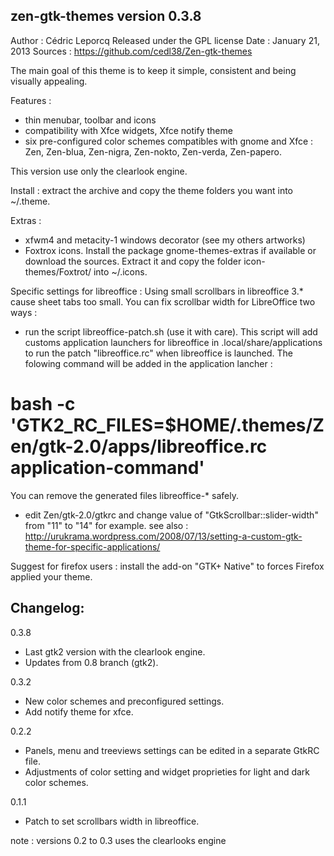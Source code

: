 zen-gtk-themes version 0.3.8
----------------------------

Author : Cédric Leporcq
Released under the GPL license
Date : January 21, 2013
Sources : https://github.com/cedl38/Zen-gtk-themes

The main goal of this theme is to keep it simple, consistent and being visually appealing.

Features :
 - thin menubar, toolbar and icons
 - compatibility with Xfce widgets, Xfce notify theme
 - six pre-configured color schemes compatibles with gnome and Xfce : Zen, Zen-blua, Zen-nigra, Zen-nokto, Zen-verda, Zen-papero.

This version use only the clearlook engine.

Install : extract the archive and copy the theme folders you want into ~/.theme.

Extras :
 - xfwm4 and metacity-1 windows decorator (see my others artworks)
 - Foxtrox icons. Install the package gnome-themes-extras if available or download the sources. Extract it and copy the folder icon-themes/Foxtrot/ into ~/.icons.

Specific settings for libreoffice :
Using small scrollbars in libreoffice 3.* cause sheet tabs too small. You can fix scrollbar width for LibreOffice two ways :
- run the script libreoffice-patch.sh (use it with care). This script will add customs application launchers for libreoffice in .local/share/applications to run the patch "libreoffice.rc" when libreoffice is launched. The folowing command will be added in the application lancher :
# bash -c 'GTK2_RC_FILES=$HOME/.themes/Zen/gtk-2.0/apps/libreoffice.rc application-command'
You can remove the generated files libreoffice-* safely.
- edit Zen/gtk-2.0/gtkrc and change value of "GtkScrollbar::slider-width" from "11" to "14" for example.
see also :
http://urukrama.wordpress.com/2008/07/13/setting-a-custom-gtk-theme-for-specific-applications/

Suggest for firefox users : install the add-on "GTK+ Native" to forces Firefox applied your theme.

Changelog:
----------

0.3.8
- Last gtk2 version with the clearlook engine.
- Updates from 0.8 branch (gtk2).

0.3.2
- New color schemes and preconfigured settings.
- Add notify theme for xfce.

0.2.2
- Panels, menu and treeviews settings can be edited in a separate GtkRC file.
- Adjustments of color setting and widget proprieties for light and dark color schemes.

0.1.1
- Patch to set scrollbars width in libreoffice.

note : versions 0.2 to 0.3 uses the clearlooks engine
